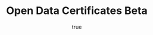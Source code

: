 ---
id: http://contentapi.theodi.org/open-data-certificates-beta.json
web_url: http://theodi.org/blog/open-data-certificates-beta
slug: open-data-certificates-beta
title: Open Data Certificates Beta
format: article
updated_at: '2015-09-11T10:51:23+01:00'
created_at: '2013-06-14T13:13:34+01:00'
tag_ids:
- blog
tags:
- id: http://contentapi.theodi.org/tags/articles/blog.json
  web_url: 
  title: Blog Post
  details:
    description: Blog Post
    short_description: 
    type: article
  content_with_tag:
    id: http://contentapi.theodi.org/with_tag.json?article=blog
    web_url: http://theodi.org/tags/blog
    slug: blog
  parent: 
related: []
details:
  need_id: ''
  business_proposition: false
  description: 
  excerpt: For a few months now we have been working on a new tool that we hope will
    help improve the way in which people publish their open data. Today we’re proud
    to announce the Open Data Certificates website beta.
  language: en
  need_extended_font: false
  url: 
  content: |
    <p>For a few months now we have been working on a new tool that we hope will help improve the way in which people publish their open data. Today we&rsquo;re proud to announce the <a rel="external" href="http://certificate.theodi.org/">Open Data Certificates website</a> beta.</p>

    <p>The certificates, which are generated for free, give data publishers a way to:</p>

    <ul>
      <li>show how well they are publishing open data</li>
      <li>identify and prioritise areas that they could improve</li>
    </ul>

    <p>There are three things that I wanted to highlight.</p>

    <p><strong>First</strong>, if you have published open data <em>at all</em> you&rsquo;ve already achieved something. Even publishing a spreadsheet under an open licence can mean making a case to Management, battling with Legal and cajoling IT. At its most basic — Raw level — an Open Data Certificate shows you are publishing accessible data under an open licence.</p>

    <p><strong>Second</strong>, the Open Data Certificate looks at the whole context of data publishing, not just licences and data formats. In framing the questions and working out the levels, we have taken the perspective of someone who wants to use the data you are publishing.</p>

    <p>&ldquo;What would it take,&rdquo; we ask, &ldquo;to invest time, energy and money in building something with this data?&rdquo;</p>

    <p>The answer is, &ldquo;quite a lot&rdquo;. Raw data releases in poor formats with few guarantees and little support are fine for experimenting with during hackdays, but entrepreneurs and existing organisations need a more reliable data supply. That doesn&rsquo;t mean raw data is bad — far from it, it&rsquo;s through these experimental releases that publishers can learn what people need from them — only that it is the start of a journey, not an end.</p>

    <p><strong>Third</strong>, the highest bar — the Expert level of the certificate — is really (no, <em>really</em>) high. The Expert level is what we expect from data that forms the core information infrastructure for a country. It marks a level of reliability, quality of provision and support that is important for data that underpins multitudes of services and decisions.</p>

    <p>We don&rsquo;t know of any services that could gain an Expert certificate at the moment. We hope that the certificate will push the open data services that are already good to address the areas they&rsquo;ve been neglecting. We don&rsquo;t know which will be the first to achieve an Expert certificate, but it will be a cause for celebration when they do.</p>

    <p>But not all open data needs to be that good: publishers need to choose for themselves whether and where to invest resources to improve how they make open data available.</p>

    <p>To finish, I wanted to thank all those who have contributed to the development of the Open Data Certificates thus far: all the people who have <a rel="external" href="https://github.com/theodi/open-data-certificate/issues">raised issues on GitHub</a>, emailed with questions and suggestions, helped with our user testing, and offered support. In particular, many heartfelt thanks to <a href="">Adrian Phillpot</a> for his designs, <a href="">Chris Kenworthy</a> for his work on the copy, and the team at <a rel="external" href="http://whiteoctober.co.uk">White October</a> for developing the site.</p>
  media_enquiries_name: 
  media_enquiries_email: 
  media_enquiries_telephone: 
  alternative_title: 
  organizations: []
  author:
    name: Jeni Tennison
    slug: jeni-tennison
    web_url: http://theodi.org/team/jeni-tennison
    tag_ids:
    - team
    - team
    - strategy-programme
    - staff
  nodes: []
author:
  name: Jeni Tennison
  slug: jeni-tennison
  web_url: http://theodi.org/team/jeni-tennison
  tag_ids:
  - team
  - team
  - strategy-programme
  - staff
nodes: []
organizations: []
related_external_links: []
---